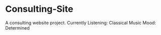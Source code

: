 # Consulting-Site
A consulting website project. 
Currently Listening: Classical Music
Mood: Determined
